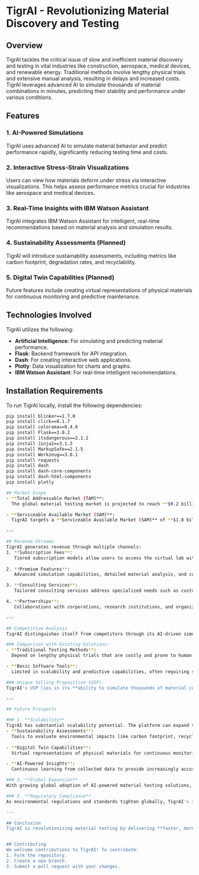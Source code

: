 # TigrAI - Revolutionizing Material Discovery and Testing

## Overview
TigrAI tackles the critical issue of slow and inefficient material discovery and testing in vital industries like construction, aerospace, medical devices, and renewable energy. Traditional methods involve lengthy physical trials and extensive manual analysis, resulting in delays and increased costs. TigrAI leverages advanced AI to simulate thousands of material combinations in minutes, predicting their stability and performance under various conditions.

## Features

### 1. **AI-Powered Simulations**
TigrAI uses advanced AI to simulate material behavior and predict performance rapidly, significantly reducing testing time and costs.

### 2. **Interactive Stress-Strain Visualizations**
Users can view how materials deform under stress via interactive visualizations. This helps assess performance metrics crucial for industries like aerospace and medical devices.

### 3. **Real-Time Insights with IBM Watson Assistant**
TigrAI integrates IBM Watson Assistant for intelligent, real-time recommendations based on material analysis and simulation results.

### 4. **Sustainability Assessments (Planned)**
TigrAI will introduce sustainability assessments, including metrics like carbon footprint, degradation rates, and recyclability.

### 5. **Digital Twin Capabilities (Planned)**
Future features include creating virtual representations of physical materials for continuous monitoring and predictive maintenance.

## Technologies Involved
TigrAI utilizes the following:
- **Artificial Intelligence**: For simulating and predicting material performance.
- **Flask**: Backend framework for API integration.
- **Dash**: For creating interactive web applications.
- **Plotly**: Data visualization for charts and graphs.
- **IBM Watson Assistant**: For real-time intelligent recommendations.

## Installation Requirements

To run TigrAI locally, install the following dependencies:

```bash
pip install blinker==1.7.0
pip install click==8.1.7
pip install colorama==0.4.6
pip install Flask==3.0.2
pip install itsdangerous==2.1.2
pip install Jinja2==3.1.3
pip install MarkupSafe==2.1.5
pip install Werkzeug==3.0.1
pip install requests
pip install dash
pip install dash-core-components
pip install dash-html-components
pip install plotly

## Market Scope
- **Total Addressable Market (TAM)**:  
  The global material testing market is projected to reach **$9.2 billion by 2033**, driven by the growing need for faster, more accurate material discovery and testing across industries such as aerospace, construction, renewable energy, and medical devices.

- **Serviceable Available Market (SAM)**:  
  TigrAI targets a **Serviceable Available Market (SAM)** of **$1.8 billion**, focusing on small to medium-sized enterprises (SMEs) that demand reliable material quality assurance and testing solutions in key sectors.

---

## Revenue Streams
TigrAI generates revenue through multiple channels:
1. **Subscription Fees**:  
   Tiered subscription models allow users to access the virtual lab with a variety of simulations and material testing capabilities.
   
2. **Premium Features**:  
   Advanced simulation capabilities, detailed material analysis, and custom testing features are available at premium rates for in-depth user requirements.

3. **Consulting Services**:  
   Tailored consulting services address specialized needs such as custom material simulations, testing protocols, and regulatory compliance assistance.

4. **Partnerships**:  
   Collaborations with corporations, research institutions, and organizations create additional revenue streams through joint ventures or licensing agreements.

---

## Competitive Analysis
TigrAI distinguishes itself from competitors through its AI-driven simulation technology, which accelerates material testing and provides actionable insights more effectively than conventional methods.

### Comparison with Existing Solutions:
- **Traditional Testing Methods**:  
  Depend on lengthy physical trials that are costly and prone to human error.

- **Basic Software Tools**:  
  Limited in scalability and predictive capabilities, often requiring significant manual input, which slows the process.

### Unique Selling Proposition (USP):  
TigrAI's USP lies in its **ability to simulate thousands of material combinations in minutes**, enabling faster decision-making. The platform's integration of **AI and real-time recommendations** ensures accuracy and efficiency, reducing the dependency on expensive and time-intensive physical trials.

---

## Future Prospects

### 1. **Scalability**
TigrAI has substantial scalability potential. The platform can expand to include:
- **Sustainability Assessments**:  
  Tools to evaluate environmental impacts like carbon footprint, recyclability, and degradation rates.
  
- **Digital Twin Capabilities**:  
  Virtual representations of physical materials for continuous monitoring, predictive maintenance, and performance optimization.

- **AI-Powered Insights**:  
  Continuous learning from collected data to provide increasingly accurate predictions and insights.

### 2. **Global Expansion**
With growing global adoption of AI-powered material testing solutions, TigrAI has the potential to expand internationally, catering to industries that demand faster and more efficient material validation processes.

### 3. **Regulatory Compliance**
As environmental regulations and standards tighten globally, TigrAI's sustainability assessments and digital twin features will support industries in achieving compliance, setting it apart from traditional testing methods.

---

## Conclusion
TigrAI is revolutionizing material testing by delivering **faster, more efficient, and accurate simulations** through AI. By addressing the inefficiencies of traditional testing, TigrAI empowers industries to make data-driven decisions, **reducing time and costs** while promoting eco-friendly practices. With a scalable feature set and global expansion potential, TigrAI is well-positioned to become a leader in the material testing market, driving innovation and sustainability in material science.


## Contributing
We welcome contributions to TigrAI! To contribute:
1. Fork the repository.
2. Create a new branch.
3. Submit a pull request with your changes.

